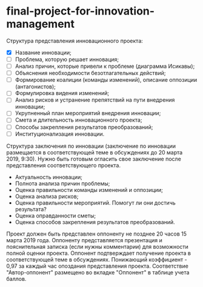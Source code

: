 # final-project-for-innovation-management

Структура представления инновационного проекта:
- [x] Название инновации;
-[ ] Проблема, которую решает инновация;
-[ ] Анализ причин, которые привели к проблеме (диаграмма Исикавы);
-[ ] Объяснения необходимости безотлагательных действий;
-[ ] Формирование коалиции (команды изменений), описание оппозиции (антагонистов);
-[ ] Формулировка видения изменений;
-[ ] Анализ рисков и устранение препятствий на пути внедрения инновации;
-[ ] Укрупненный план мероприятий внедрения инновации;
-[ ] Смета и длительность инновационного проекта;
-[ ] Способы закрепления результатов преобразований;
-[ ] Институционализация инновации.

Структура заключения по инновации (заключение по инновации размещается в соответствующей теме в обсуждениях до 20 марта 2019, 9:30). Нужно быть готовым огласить свое заключение после представления соответствующего проекта.
- Актуальность инновации;
- Полнота анализа причин проблемы;
- Оценка правильности команды изменений и оппозиции;
- Оценка анализа рисков;
- Оценка правильности мероприятий. Помогут ли они достичь результата?
- Оценка оправданности сметы;
- Оценка способов закрепления результатов преобразований.

Проект должен быть представлен оппоненту не позднее 20 часов 15 марта 2019 года. Оппоненту представляется презентация и пояснительная записка (если нужны комментарии) для возможности полной оценки проекта. Оппонент подтверждает получение проекта в соответствующей теме в обсуждениях. Понижающий коэффициент - 0,97 за каждый час опоздания представления проекта. Соответствие "Автор-оппонент" размещено во вкладке "Оппонент" в таблице учета баллов.
